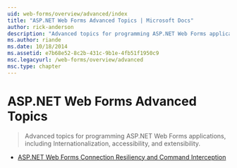 ```yaml
---
uid: web-forms/overview/advanced/index
title: "ASP.NET Web Forms Advanced Topics | Microsoft Docs"
author: rick-anderson
description: "Advanced topics for programming ASP.NET Web Forms applications, including Internationalization, accessibility, and extensibility."
ms.author: riande
ms.date: 10/18/2014
ms.assetid: e7b68e52-8c2b-431c-9b1e-4fb51f1950c9
msc.legacyurl: /web-forms/overview/advanced
msc.type: chapter
---
```

ASP.NET Web Forms Advanced Topics
====================
> Advanced topics for programming ASP.NET Web Forms applications, including Internationalization, accessibility, and extensibility.


- [ASP.NET Web Forms Connection Resiliency and Command Interception](aspnet-web-forms-connection-resiliency-and-command-interception.md)
